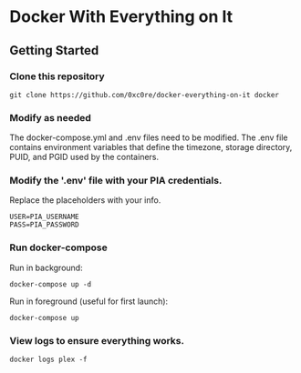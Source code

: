 # Docker With Everything on It

## Getting Started

### Clone this repository
```
git clone https://github.com/0xc0re/docker-everything-on-it docker
```

### Modify as needed

The docker-compose.yml and .env files need to be modified. The .env file contains environment variables
that define the timezone, storage directory, PUID, and PGID used by the
containers.


### Modify the '.env' file with your PIA credentials.

Replace the placeholders with your info.

```
USER=PIA_USERNAME
PASS=PIA_PASSWORD
```


### Run docker-compose 

Run in background:

``` 
docker-compose up -d
```

Run in foreground (useful for first launch):

```
docker-compose up
```


### View logs to ensure everything works.

```
docker logs plex -f
```
